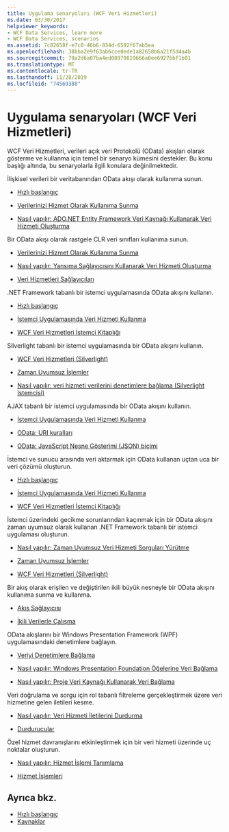 ```yaml
---
title: Uygulama senaryoları (WCF Veri Hizmetleri)
ms.date: 03/30/2017
helpviewer_keywords:
- WCF Data Services, learn more
- WCF Data Services, scenarios
ms.assetid: 7c82658f-e7c0-46b6-834d-6592f67ab5ea
ms.openlocfilehash: 38bba2e9f63ab6cce0ede1a82658b6a21f5d4a4b
ms.sourcegitcommit: 79a2d6a07ba4ed08979819666a0ee6927bbf1b01
ms.translationtype: MT
ms.contentlocale: tr-TR
ms.lasthandoff: 11/28/2019
ms.locfileid: "74569388"
---
```

# <a name="application-scenarios-wcf-data-services"></a>Uygulama senaryoları (WCF Veri Hizmetleri)

WCF Veri Hizmetleri, verileri açık veri Protokolü (OData) akışları olarak gösterme ve kullanma için temel bir senaryo kümesini destekler. Bu konu başlığı altında, bu senaryolarla ilgili konulara değinilmektedir.

İlişkisel verileri bir veritabanından OData akışı olarak kullanıma sunun.

- [Hızlı başlangıç](quickstart-wcf-data-services.md)

- [Verilerinizi Hizmet Olarak Kullanıma Sunma](exposing-your-data-as-a-service-wcf-data-services.md)

- [Nasıl yapılır: ADO.NET Entity Framework Veri Kaynağı Kullanarak Veri Hizmeti Oluşturma](create-a-data-service-using-an-adonet-ef-data-wcf.md)

Bir OData akışı olarak rastgele CLR veri sınıfları kullanıma sunun.

- [Verilerinizi Hizmet Olarak Kullanıma Sunma](exposing-your-data-as-a-service-wcf-data-services.md)

- [Nasıl yapılır: Yansıma Sağlayıcısını Kullanarak Veri Hizmeti Oluşturma](create-a-data-service-using-rp-wcf-data-services.md)

- [Veri Hizmetleri Sağlayıcıları](data-services-providers-wcf-data-services.md)

.NET Framework tabanlı bir istemci uygulamasında OData akışını kullanın.

- [Hızlı başlangıç](quickstart-wcf-data-services.md)

- [İstemci Uygulamasında Veri Hizmeti Kullanma](using-a-data-service-in-a-client-application-wcf-data-services.md)

- [WCF Veri Hizmetleri İstemci Kitaplığı](wcf-data-services-client-library.md)

Silverlight tabanlı bir istemci uygulamasında bir OData akışını kullanın.

- [WCF Veri Hizmetleri (Silverlight)](https://docs.microsoft.com/previous-versions/windows/silverlight/dotnet-windows-silverlight/cc838234(v=vs.95))

- [Zaman Uyumsuz İşlemler](asynchronous-operations-wcf-data-services.md)

- [Nasıl yapılır: veri hizmeti verilerini denetimlere bağlama (Silverlight Istemcisi)](https://docs.microsoft.com/previous-versions/dotnet/wcf-data-services/ee681614(v=vs.103))

AJAX tabanlı bir istemci uygulamasında bir OData akışını kullanın.

- [İstemci Uygulamasında Veri Hizmeti Kullanma](using-a-data-service-in-a-client-application-wcf-data-services.md)

- [OData: URI kuralları](https://go.microsoft.com/fwlink/?LinkId=185564)

- [OData: JavaScript Nesne Gösterimi (JSON) biçimi](https://go.microsoft.com/fwlink/?LinkId=185790)

İstemci ve sunucu arasında veri aktarmak için OData kullanan uçtan uca bir veri çözümü oluşturun.

- [Hızlı başlangıç](quickstart-wcf-data-services.md)

- [İstemci Uygulamasında Veri Hizmeti Kullanma](using-a-data-service-in-a-client-application-wcf-data-services.md)

- [WCF Veri Hizmetleri İstemci Kitaplığı](wcf-data-services-client-library.md)

İstemci üzerindeki gecikme sorunlarından kaçınmak için bir OData akışını zaman uyumsuz olarak kullanan .NET Framework tabanlı bir istemci uygulaması oluşturun.

- [Nasıl yapılır: Zaman Uyumsuz Veri Hizmeti Sorguları Yürütme](how-to-execute-asynchronous-data-service-queries-wcf-data-services.md)

- [Zaman Uyumsuz İşlemler](asynchronous-operations-wcf-data-services.md)

- [WCF Veri Hizmetleri (Silverlight)](https://docs.microsoft.com/previous-versions/windows/silverlight/dotnet-windows-silverlight/cc838234(v=vs.95))

Bir akış olarak erişilen ve değiştirilen ikili büyük nesneyle bir OData akışını kullanıma sunma ve kullanma.

- [Akış Sağlayıcısı](streaming-provider-wcf-data-services.md)

- [İkili Verilerle Çalışma](working-with-binary-data-wcf-data-services.md)

OData akışlarını bir Windows Presentation Framework (WPF) uygulamasındaki denetimlere bağlayın.

- [Veriyi Denetimlere Bağlama](binding-data-to-controls-wcf-data-services.md)

- [Nasıl yapılır: Windows Presentation Foundation Öğelerine Veri Bağlama](bind-data-to-wpf-elements-wcf-data-services.md)

- [Nasıl yapılır: Proje Veri Kaynağı Kullanarak Veri Bağlama](how-to-bind-data-using-a-project-data-source-wcf-data-services.md)

Veri doğrulama ve sorgu için rol tabanlı filtreleme gerçekleştirmek üzere veri hizmetine gelen iletileri kesme.

- [Nasıl yapılır: Veri Hizmeti İletilerini Durdurma](how-to-intercept-data-service-messages-wcf-data-services.md)

- [Durdurucular](interceptors-wcf-data-services.md)

Özel hizmet davranışlarını etkinleştirmek için bir veri hizmeti üzerinde uç noktalar oluşturun.

- [Nasıl yapılır: Hizmet İşlemi Tanımlama](how-to-define-a-service-operation-wcf-data-services.md)

- [Hizmet İşlemleri](service-operations-wcf-data-services.md)

## <a name="see-also"></a>Ayrıca bkz.

- [Hızlı başlangıç](quickstart-wcf-data-services.md)
- [Kaynaklar](wcf-data-services-resources.md)
